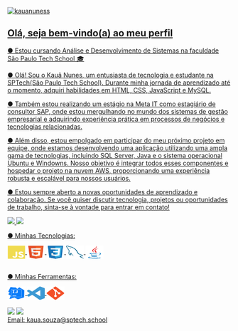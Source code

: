 <p align="left">
  <a href="https://github.com/KauaNuness">
  <img src="https://komarev.com/ghpvc/?username=kauanuness&style=plastic&label=Stalker+visits" alt="kauanuness" />
</p>

## Olá, seja bem-vindo(a) ao meu perfil
● Estou cursando Análise e Desenvolvimento de Sistemas na faculdade São Paulo Tech School 🎓

● Olá! Sou o Kauã Nunes, um entusiasta de tecnologia e estudante na SPTech(São Paulo Tech School). Durante minha jornada de aprendizado até o momento, adquiri habilidades em HTML, CSS, JavaScript e MySQL.

● Também estou realizando um estágio na Meta IT como estagiário de consultor SAP, onde estou mergulhando no mundo dos sistemas de gestão empresarial e adquirindo experiência prática em processos de negócios e tecnologias relacionadas.

● Além disso, estou empolgado em participar do meu próximo projeto em equipe, onde estamos desenvolvendo uma aplicação utilizando uma ampla gama de tecnologias, incluindo SQL Server, Java e o sistema operacional Ubuntu e Windowns. Nosso objetivo é integrar todos esses componentes e hospedar o projeto na nuvem AWS, proporcionando uma experiência robusta e escalável para nossos usuários.

● Estou sempre aberto a novas oportunidades de aprendizado e colaboração. Se você quiser discutir tecnologia, projetos ou oportunidades de trabalho, sinta-se à vontade para entrar em contato!

<div>
  <a href="https://github.com/KauaNuness">
  <img height="180em" src="https://github-readme-stats.vercel.app/api?username=KauaNuness&show_icons=true&theme=tokyonight&include_all_commits=true&count_private=true"/>
  <img height="180em" src="https://github-readme-stats.vercel.app/api/top-langs/?username=KauaNuness&layout=compact&langs_count=16&theme=tokyonight"/>
</div>

● Minhas Tecnologias:

<div style="display: inline_block">
  <img align="center" alt="Kau-Js" height="30" width="40" src="https://raw.githubusercontent.com/devicons/devicon/master/icons/javascript/javascript-plain.svg">  
  <img align="center" alt="Kau-HTML" height="30" width="40" src="https://raw.githubusercontent.com/devicons/devicon/master/icons/html5/html5-original.svg">
  <img align="center" alt="Kau-CSS" height="30" width="40" src="https://raw.githubusercontent.com/devicons/devicon/master/icons/css3/css3-original.svg">
  <img align="center" alt="Kau-MySQL" height="30" width="40" src="https://raw.githubusercontent.com/devicons/devicon/master/icons/mysql/mysql-original.svg">
  <img align="center" alt="Kau-Java" height="30" width="40" src="https://raw.githubusercontent.com/devicons/devicon/master/icons/java/java-original.svg">
</div><br>

● Minhas Ferramentas:
<div style="display: inline_block">
  <img align="center" alt="Kau-intellij" height="30" width="40" src="https://raw.githubusercontent.com/devicons/devicon/master/icons/intellij/intellij-plain.svg">  
  <img align="center" alt="Kau-vscode" height="30" width="40" src="https://raw.githubusercontent.com/devicons/devicon/master/icons/vscode/vscode-plain.svg"> 
  <img align="center" alt="Kau-git" height="30" width="40" src="https://raw.githubusercontent.com/devicons/devicon/master/icons/git/git-plain.svg">  
</div><br>

<div>
  <a href="https://www.instagram.com/22kaua22/" target="_blank"><img src="https://img.shields.io/badge/-Instagram-%23E4405F?style=for-the-badge&logo=instagram&logoColor=white" target="_blank"></a>
  <a href="https://www.linkedin.com/in/kauã-nunes-954112232/" target="_blank"><img src="https://img.shields.io/badge/-LinkedIn-%230077B5?style=for-the-badge&logo=linkedin&logoColor=white" target="_blank"><br>
    Email: kaua.souza@sptech.school
</div>

